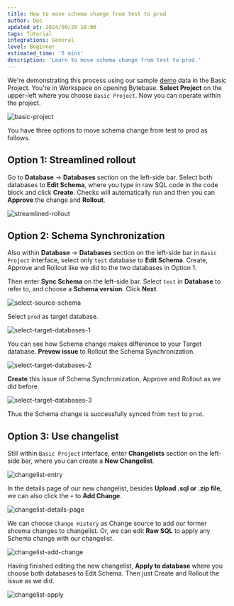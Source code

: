 ```yaml
---
title: How to move schema change from test to prod
author: Dec
updated_at: 2024/09/20 18:00
tags: Tutorial
integrations: General
level: Beginner
estimated_time: '5 mins'
description: 'Learn to move schema change from test to prod.'
---
```


We're demonstrating this process using our sample [demo](https://demo.bytebase.com/) data in the Basic Project. You're in Workspace on opening Bytebase. **Select Project** on the upper-left where you choose `Basic Project`. Now you can operate within the project.

![basic-project](content/docs/tutorials/how-to-move-schema-change-from-test-to-prod/basic-project.webp)

You have three options to move schema change from test to prod as follows.

## Option 1: Streamlined rollout

Go to **Database** -> **Databases** section on the left-side bar. Select both databases to **Edit Schema**, where you type in raw SQL code in the code block and click **Create**. Checks will automatically run and then you can **Approve** the change and **Rollout**.

![streamlined-rollout](content/docs/tutorials/how-to-move-schema-change-from-test-to-prod/streamlined-rollout.webp)

## Option 2: Schema Synchronization

Also within **Database** -> **Databases** section on the left-side bar in `Basic Project` interface, select only `test` database to **Edit Schema**. Create, Approve and Rollout like we did to the two databases in Option 1.

Then enter **Sync Schema** on the left-side bar. Select `test` in **Database** to refer to, and choose a **Schema version**. Click **Next**.

![select-source-schema](content/docs/tutorials/how-to-move-schema-change-from-test-to-prod/select-source-schema.webp)

Select `prod` as target database.

![select-target-databases-1](content/docs/tutorials/how-to-move-schema-change-from-test-to-prod/select-target-databases-1.webp)

You can see how Schema change makes difference to your Target database. **Prevew issue** to Rollout the Schema Synchronization.

![select-target-databases-2](content/docs/tutorials/how-to-move-schema-change-from-test-to-prod/select-target-databases-2.webp)

**Create** this issue of Schema Synchronization, Approve and Rollout as we did before.

![select-target-databases-3](content/docs/tutorials/how-to-move-schema-change-from-test-to-prod/select-target-databases-3.webp)

Thus the Schema change is successfully synced from `test` to `prod`.

## Option 3: Use changelist

Still within `Basic Project` interface, enter **Changelists** section on the left-side bar, where you can create a **New Changelist**.

![changelist-entry](content/docs/tutorials/how-to-move-schema-change-from-test-to-prod/changelist-entry.webp)

In the details page of our new changelist, besides **Upload .sql or .zip file**, we can also click the `+` to **Add Change**.

![changelist-details-page](content/docs/tutorials/how-to-move-schema-change-from-test-to-prod/changelist-details-page.webp)

We can choose `Change History` as Change source to add our former shcema changes to changelist. Or, we can edit **Raw SQL** to apply any Schema change with our changelist.

![changelist-add-change](content/docs/tutorials/how-to-move-schema-change-from-test-to-prod/changelist-add-change.webp)

Having finished editing the new changelist, **Apply to database** where you choose both databases to Edit Schema. Then just Create and Rollout the issue as we did.

![changelist-apply](content/docs/tutorials/how-to-move-schema-change-from-test-to-prod/changelist-apply.webp)
